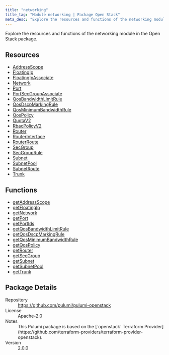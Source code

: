 ```yaml
---
title: "networking"
title_tag: "Module networking | Package Open Stack"
meta_desc: "Explore the resources and functions of the networking module in the Open Stack package."
---
```


<!-- WARNING: this file was generated by Pulumi Docs Generator. -->
<!-- Do not edit by hand unless you're certain you know what you are doing! -->

Explore the resources and functions of the networking module in the Open Stack package.

<h2 id="resources">Resources</h2>
<ul class="api">
    <li><a href="addressscope" title="AddressScope"><span class="symbol resource"></span>AddressScope</a></li>
    <li><a href="floatingip" title="FloatingIp"><span class="symbol resource"></span>FloatingIp</a></li>
    <li><a href="floatingipassociate" title="FloatingIpAssociate"><span class="symbol resource"></span>FloatingIpAssociate</a></li>
    <li><a href="network" title="Network"><span class="symbol resource"></span>Network</a></li>
    <li><a href="port" title="Port"><span class="symbol resource"></span>Port</a></li>
    <li><a href="portsecgroupassociate" title="PortSecGroupAssociate"><span class="symbol resource"></span>PortSecGroupAssociate</a></li>
    <li><a href="qosbandwidthlimitrule" title="QosBandwidthLimitRule"><span class="symbol resource"></span>QosBandwidthLimitRule</a></li>
    <li><a href="qosdscpmarkingrule" title="QosDscpMarkingRule"><span class="symbol resource"></span>QosDscpMarkingRule</a></li>
    <li><a href="qosminimumbandwidthrule" title="QosMinimumBandwidthRule"><span class="symbol resource"></span>QosMinimumBandwidthRule</a></li>
    <li><a href="qospolicy" title="QosPolicy"><span class="symbol resource"></span>QosPolicy</a></li>
    <li><a href="quotav2" title="QuotaV2"><span class="symbol resource"></span>QuotaV2</a></li>
    <li><a href="rbacpolicyv2" title="RbacPolicyV2"><span class="symbol resource"></span>RbacPolicyV2</a></li>
    <li><a href="router" title="Router"><span class="symbol resource"></span>Router</a></li>
    <li><a href="routerinterface" title="RouterInterface"><span class="symbol resource"></span>RouterInterface</a></li>
    <li><a href="routerroute" title="RouterRoute"><span class="symbol resource"></span>RouterRoute</a></li>
    <li><a href="secgroup" title="SecGroup"><span class="symbol resource"></span>SecGroup</a></li>
    <li><a href="secgrouprule" title="SecGroupRule"><span class="symbol resource"></span>SecGroupRule</a></li>
    <li><a href="subnet" title="Subnet"><span class="symbol resource"></span>Subnet</a></li>
    <li><a href="subnetpool" title="SubnetPool"><span class="symbol resource"></span>SubnetPool</a></li>
    <li><a href="subnetroute" title="SubnetRoute"><span class="symbol resource"></span>SubnetRoute</a></li>
    <li><a href="trunk" title="Trunk"><span class="symbol resource"></span>Trunk</a></li>
</ul>

<h2 id="functions">Functions</h2>
<ul class="api">
    <li><a href="getaddressscope" title="getAddressScope"><span class="symbol function"></span>getAddressScope</a></li>
    <li><a href="getfloatingip" title="getFloatingIp"><span class="symbol function"></span>getFloatingIp</a></li>
    <li><a href="getnetwork" title="getNetwork"><span class="symbol function"></span>getNetwork</a></li>
    <li><a href="getport" title="getPort"><span class="symbol function"></span>getPort</a></li>
    <li><a href="getportids" title="getPortIds"><span class="symbol function"></span>getPortIds</a></li>
    <li><a href="getqosbandwidthlimitrule" title="getQosBandwidthLimitRule"><span class="symbol function"></span>getQosBandwidthLimitRule</a></li>
    <li><a href="getqosdscpmarkingrule" title="getQosDscpMarkingRule"><span class="symbol function"></span>getQosDscpMarkingRule</a></li>
    <li><a href="getqosminimumbandwidthrule" title="getQosMinimumBandwidthRule"><span class="symbol function"></span>getQosMinimumBandwidthRule</a></li>
    <li><a href="getqospolicy" title="getQosPolicy"><span class="symbol function"></span>getQosPolicy</a></li>
    <li><a href="getrouter" title="getRouter"><span class="symbol function"></span>getRouter</a></li>
    <li><a href="getsecgroup" title="getSecGroup"><span class="symbol function"></span>getSecGroup</a></li>
    <li><a href="getsubnet" title="getSubnet"><span class="symbol function"></span>getSubnet</a></li>
    <li><a href="getsubnetpool" title="getSubnetPool"><span class="symbol function"></span>getSubnetPool</a></li>
    <li><a href="gettrunk" title="getTrunk"><span class="symbol function"></span>getTrunk</a></li>
</ul>

<h2 id="package-details">Package Details</h2>
<dl class="package-details">
	<dt>Repository</dt>
	<dd><a href="https://github.com/pulumi/pulumi-openstack">https://github.com/pulumi/pulumi-openstack</a></dd>
	<dt>License</dt>
	<dd>Apache-2.0</dd>
	<dt>Notes</dt>
	<dd>This Pulumi package is based on the [`openstack` Terraform Provider](https://github.com/terraform-providers/terraform-provider-openstack).</dd>
	<dt>Version</dt>
	<dd>2.0.0</dd>
</dl>

